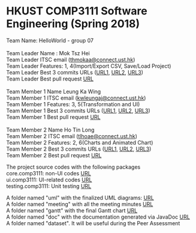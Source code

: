 # HKUST COMP3111 Software Engineering (Spring 2018)
Team Name: HelloWorld - group 07<br>
<br>
Team Leader Name : Mok Tsz Hei<br>
Team Leader ITSC email (thmokaa@connect.ust.hk)<br>
Team Leader Features: 1, 4(Import/Export CSV, Save/Load Project)<br>
Team Leader Best 3 commits URLs (<a href="https://github.com/petermok1997ust/COMP3111-HelloWorld/commit/6678a0a713df65b0e6c75b33d7fcc473094f7b55">URL1</a>, <a href="https://github.com/petermok1997ust/COMP3111-HelloWorld/commit/f1264965111f64129ba211680ab3e29156e97c83">URL2</a>, <a href="https://github.com/petermok1997ust/COMP3111-HelloWorld/commit/e33572bf8d0079588175cadf91d3dfb642a32d7c">URL3</a>)<br>
Team Leader Best pull request <a href="https://github.com/petermok1997ust/COMP3111-HelloWorld/commit/5641609300eb1537fb9d511677ca51c4fc582003">URL</a><br>
<br>
Team Member 1 Name Leung Ka Wing<br>
Team Member 1 ITSC email (kwleungaj@connect.ust.hk)<br>
Team Member 1 Features: 3, 5(Transformation and UI)<br>
Team Member 1 Best 3 commits URLs (<a href="https://github.com/petermok1997ust/COMP3111-HelloWorld/commit/72cac00714824619159be1572e847b461878591f">URL1</a>, <a href="https://github.com/petermok1997ust/COMP3111-HelloWorld/commit/42ede8f9071479bc0595941ab3fdeef9aad2a054">URL2</a>, <a href="https://github.com/petermok1997ust/COMP3111-HelloWorld/commit/bdb07066d220104f6ddef48f14f00e244c6146ae">URL3</a>)<br>
Team Member 1 Best pull request <a href="https://github.com/petermok1997ust/COMP3111-HelloWorld/commit/6a1cd9f539fb24e2ee1bc83b1a5d0355452852d8">URL</a><br>
<br>
Team Member 2 Name Ho Tin Long<br>
Team Member 2 ITSC email (tlhoae@connect.ust.hk)<br>
Team Member 2 Features: 2, 6(Charts and Animated Chart)<br>
Team Member 2 Best 3 commits URLs (<a href="https://github.com/petermok1997ust/COMP3111-HelloWorld/commit/305082c874113ed15c49b335fee0712e61ed379c">URL1</a>, <a href="https://github.com/petermok1997ust/COMP3111-HelloWorld/commit/c156f34d8011f9aa1aa7acfb3427914feec2eaa9">URL2</a>, <a href="https://github.com/petermok1997ust/COMP3111-HelloWorld/commit/f4916c1b4042d8b189d27701d7486987033a496b">URL3</a>)<br>
Team Member 2 Best pull request <a href="https://github.com/petermok1997ust/COMP3111-HelloWorld/commit/cce7ab6790add779685dbea46199c9d598b11387">URL</a><br>


The project source codes with the following packages<br>
core.comp3111: non-UI codes <a href="https://github.com/petermok1997ust/COMP3111-HelloWorld/tree/master/src/core/comp3111">URL</a><br> 
ui.comp3111: UI-related codes <a href="https://github.com/petermok1997ust/COMP3111-HelloWorld/tree/master/src/testing/comp3111">URL</a><br>
testing.comp3111: Unit testing <a href="https://github.com/petermok1997ust/COMP3111-HelloWorld/tree/master/src/ui/comp3111">URL</a><br>

A folder named "uml" with the finalized UML diagrams: <a href="https://github.com/petermok1997ust/COMP3111-HelloWorld/tree/master/uml">URL</a><br>
A folder named "meeting" with all the meeting minutes <a href="https://github.com/petermok1997ust/COMP3111-HelloWorld/tree/master/meeting">URL</a><br>
A folder named "gantt" with the final Gantt chart <a href="https://github.com/petermok1997ust/COMP3111-HelloWorld/tree/master/gantt">URL</a><br>
A folder named "doc" with the documentation generated via JavaDoc <a href="https://github.com/petermok1997ust/COMP3111-HelloWorld/tree/master/doc">URL</a><br>
A folder named "dataset". It will be useful during the Peer Assessment 
